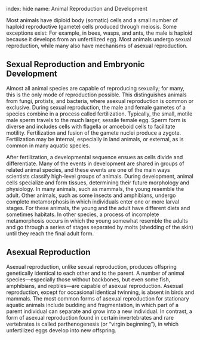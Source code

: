 index: hide
name: Animal Reproduction and Development

Most animals have diploid body (somatic) cells and a small number of haploid reproductive (gamete) cells produced through meiosis. Some exceptions exist: For example, in bees, wasps, and ants, the male is haploid because it develops from an unfertilized egg. Most animals undergo sexual reproduction, while many also have mechanisms of asexual reproduction.

## Sexual Reproduction and Embryonic Development

Almost all animal species are capable of reproducing sexually; for many, this is the only mode of reproduction possible. This distinguishes animals from fungi, protists, and bacteria, where asexual reproduction is common or exclusive. During sexual reproduction, the male and female gametes of a species combine in a process called fertilization. Typically, the small, motile male sperm travels to the much larger, sessile female egg. Sperm form is diverse and includes cells with flagella or amoeboid cells to facilitate motility. Fertilization and fusion of the gamete nuclei produce a zygote. Fertilization may be internal, especially in land animals, or external, as is common in many aquatic species.

After fertilization, a developmental sequence ensues as cells divide and differentiate. Many of the events in development are shared in groups of related animal species, and these events are one of the main ways scientists classify high-level groups of animals. During development, animal cells specialize and form tissues, determining their future morphology and physiology. In many animals, such as mammals, the young resemble the adult. Other animals, such as some insects and amphibians, undergo complete metamorphosis in which individuals enter one or more larval stages. For these animals, the young and the adult have different diets and sometimes habitats. In other species, a process of incomplete metamorphosis occurs in which the young somewhat resemble the adults and go through a series of stages separated by molts (shedding of the skin) until they reach the final adult form.

## Asexual Reproduction

Asexual reproduction, unlike sexual reproduction, produces offspring genetically identical to each other and to the parent. A number of animal species—especially those without backbones, but even some fish, amphibians, and reptiles—are capable of asexual reproduction. Asexual reproduction, except for occasional identical twinning, is absent in birds and mammals. The most common forms of asexual reproduction for stationary aquatic animals include budding and fragmentation, in which part of a parent individual can separate and grow into a new individual. In contrast, a form of asexual reproduction found in certain invertebrates and rare vertebrates is called parthenogenesis (or “virgin beginning”), in which unfertilized eggs develop into new offspring.
